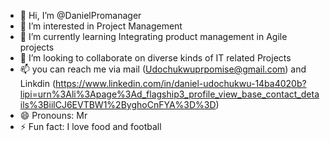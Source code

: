 - 👋 Hi, I’m @DanielPromanager
- 👀 I’m interested in Project Management
- 🌱 I’m currently learning Integrating product management in Agile projects
- 💞️ I’m looking to collaborate on diverse kinds of IT related Projects 
- 📫 you can reach me via mail (Udochukwuprpomise@gmail.com) and Linkdin (https://www.linkedin.com/in/daniel-udochukwu-14ba4020b?lipi=urn%3Ali%3Apage%3Ad_flagship3_profile_view_base_contact_details%3BiilCJ6EVTBW1%2ByghoCnFYA%3D%3D)
- 😄 Pronouns: Mr
- ⚡ Fun fact: I love food and football

<!---
DanielPromanager/DanielPromanager is a ✨ special ✨ repository because its `README.md` (this file) appears on your GitHub profile.
You can click the Preview link to take a look at your changes.
--->
